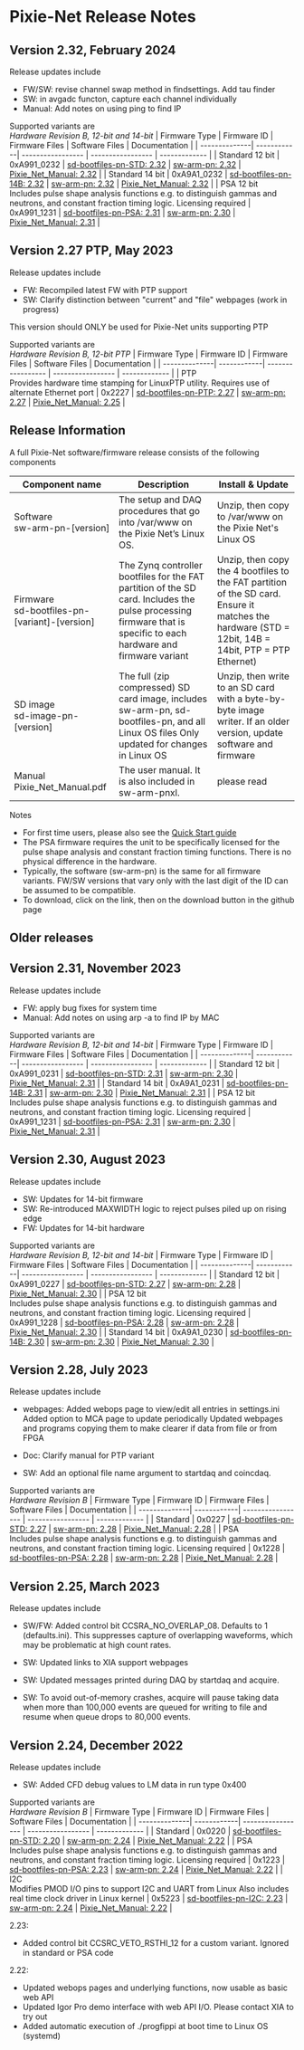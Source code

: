 # Pixie-Net Release Notes

## Version 2.32, February 2024
Release updates include
 
- FW/SW: revise channel swap method in findsettings. Add tau finder
- SW: in avgadc functon, capture each channel individually
- Manual: Add notes on using ping to find IP

Supported variants are <br/>
*Hardware Revision B, 12-bit and 14-bit*
| Firmware Type |	Firmware ID |	Firmware Files |	Software Files | Documentation |
| --------------| ------------| ----------------- | ----------------- | ------------- |
| Standard 12 bit | 0xA991_0232 | [sd-bootfiles-pn-STD: 2.32](./release_packages/sd-bootfiles-pn-STD-2p32.zip)   | [sw-arm-pn: 2.32](./release_packages/sw-arm-pn-2p32.zip) | [Pixie_Net_Manual: 2.32](./release_packages/Pixie_Net_Manual.pdf) | 
| Standard 14 bit | 0xA9A1_0232 | [sd-bootfiles-pn-14B: 2.32](./release_packages/sd-bootfiles-pn-14B-2p32.zip)   | [sw-arm-pn: 2.32](./release_packages/sw-arm-pn-2p32.zip) | [Pixie_Net_Manual: 2.32](./release_packages/Pixie_Net_Manual.pdf) | 
| PSA 12 bit<br/> Includes pulse shape analysis functions e.g. to distinguish gammas and neutrons, and constant fraction timing logic. Licensing required | 0xA991_1231 | [sd-bootfiles-pn-PSA: 2.31](./release_packages/sd-bootfiles-pn-PSA-2p31.zip)   | [sw-arm-pn: 2.30](./release_packages/sw-arm-pn-2p30.zip) | [Pixie_Net_Manual: 2.31](./release_packages/Pixie_Net_Manual.pdf) | 



## Version 2.27 PTP, May 2023
Release updates include
- FW: Recompiled latest FW with PTP support
- SW: Clarify distinction between "current" and "file" webpages (work in progress)

This version should ONLY be used for Pixie-Net units supporting PTP

Supported variants are <br/>
*Hardware Revision B, 12-bit PTP*
| Firmware Type |	Firmware ID |	Firmware Files |	Software Files | Documentation |
| --------------| ------------| ----------------- | ----------------- | ------------- |
| PTP <br/> Provides hardware time stamping for LinuxPTP utility. Requires use of alternate Ethernet port | 0x2227 | [sd-bootfiles-pn-PTP: 2.27](./release_packages/sd-bootfiles-pn-PTP-2p27.zip)   | [sw-arm-pn: 2.27](./release_packages/sw-arm-pn-2p27.zip) | [Pixie_Net_Manual: 2.25](./release_packages/Pixie_Net_Manual.pdf) | 
 







## Release Information
A full Pixie-Net  software/firmware release consists of the following components

| Component name | Description	| Install & Update |
| -------------- | ------------ | ----------------- |
| Software <br/> sw-arm-pn-[version] | The setup and DAQ procedures that go into /var/www on the Pixie Net’s Linux OS. |	Unzip, then copy to /var/www on the Pixie Net's Linux OS |
| Firmware <br/> sd-bootfiles-pn-[variant]-[version]	| The Zynq controller bootfiles for the FAT partition of the SD card. Includes the pulse processing firmware that is specific to each hardware and firmware variant |	Unzip, then copy the 4 bootfiles to the FAT partition of the SD card. Ensure it matches the hardware (STD = 12bit, 14B = 14bit, PTP = PTP Ethernet) |
| SD image <br/> sd-image-pn-[version] | The full (zip compressed) SD card image, includes sw-arm-pn, sd-bootfiles-pn, and all Linux OS files Only updated for changes in Linux OS |	Unzip, then write to an SD card with a byte-by-byte image writer. If an older version, update software and firmware |
| Manual <br/> Pixie_Net_Manual.pdf | The user manual. It is also included in sw-arm-pnxl. | please read |

Notes 
- For first time users, please also see the [Quick Start guide](./release_packages/PixieNet_QuickStart.pdf)
- The PSA firmware requires the unit to be specifically licensed for the pulse shape analysis and constant fraction timing functions. There is no physical difference in the hardware. 
- Typically, the software (sw-arm-pn) is the same for all firmware variants. FW/SW versions that vary only with the last digit of the ID can be assumed to be compatible. 
- To download, click on the link, then on the download button in the github page


## Older releases

## Version 2.31, November 2023
Release updates include
 
- FW: apply bug fixes for system time
- Manual: Add notes on using arp -a to find IP by MAC

Supported variants are <br/>
*Hardware Revision B, 12-bit and 14-bit*
| Firmware Type |	Firmware ID |	Firmware Files |	Software Files | Documentation |
| --------------| ------------| ----------------- | ----------------- | ------------- |
| Standard 12 bit | 0xA991_0231 | [sd-bootfiles-pn-STD: 2.31](./release_packages/sd-bootfiles-pn-STD-2p31.zip)   | [sw-arm-pn: 2.30](./release_packages/sw-arm-pn-2p30.zip) | [Pixie_Net_Manual: 2.31](./release_packages/Pixie_Net_Manual.pdf) | 
| Standard 14 bit | 0xA9A1_0231 | [sd-bootfiles-pn-14B: 2.31](./release_packages/sd-bootfiles-pn-14B-2p31.zip)   | [sw-arm-pn: 2.30](./release_packages/sw-arm-pn-2p30.zip) | [Pixie_Net_Manual: 2.31](./release_packages/Pixie_Net_Manual.pdf) | 
| PSA 12 bit<br/> Includes pulse shape analysis functions e.g. to distinguish gammas and neutrons, and constant fraction timing logic. Licensing required | 0xA991_1231 | [sd-bootfiles-pn-PSA: 2.31](./release_packages/sd-bootfiles-pn-PSA-2p31.zip)   | [sw-arm-pn: 2.30](./release_packages/sw-arm-pn-2p30.zip) | [Pixie_Net_Manual: 2.31](./release_packages/Pixie_Net_Manual.pdf) | 



## Version 2.30, August 2023
Release updates include
 
- SW: Updates for 14-bit firmware
- SW: Re-introduced MAXWIDTH logic to reject pulses piled up on rising edge
- FW: Updates for 14-bit hardware


Supported variants are <br/>
*Hardware Revision B, 12-bit and 14-bit*
| Firmware Type |	Firmware ID |	Firmware Files |	Software Files | Documentation |
| --------------| ------------| ----------------- | ----------------- | ------------- |
| Standard 12 bit | 0xA991_0227 | [sd-bootfiles-pn-STD: 2.27](./release_packages/sd-bootfiles-pn-STD-2p27.zip)   | [sw-arm-pn: 2.28](./release_packages/sw-arm-pn-2p28.zip) | [Pixie_Net_Manual: 2.30](./release_packages/Pixie_Net_Manual.pdf) | 
| PSA 12 bit<br/> Includes pulse shape analysis functions e.g. to distinguish gammas and neutrons, and constant fraction timing logic. Licensing required | 0xA991_1228 | [sd-bootfiles-pn-PSA: 2.28](./release_packages/sd-bootfiles-pn-PSA-2p28.zip)   | [sw-arm-pn: 2.28](./release_packages/sw-arm-pn-2p28.zip) | [Pixie_Net_Manual: 2.30](./release_packages/Pixie_Net_Manual.pdf) | 
| Standard 14 bit | 0xA9A1_0230 | [sd-bootfiles-pn-14B: 2.30](./release_packages/sd-bootfiles-pn-14B-2p30.zip)   | [sw-arm-pn: 2.30](./release_packages/sw-arm-pn-2p30.zip) | [Pixie_Net_Manual: 2.30](./release_packages/Pixie_Net_Manual.pdf) | 


## Version 2.28, July 2023
Release updates include
 
- webpages:
  Added webops page to view/edit all entries in settings.ini
  Added option to MCA page to update periodically
  Updated webpages and programs copying them to make clearer if data from file or from FPGA

- Doc: Clarify manual for PTP variant

- SW: Add an optional file name argument to startdaq and coincdaq. 


Supported variants are <br/>
*Hardware Revision B*
| Firmware Type |	Firmware ID |	Firmware Files |	Software Files | Documentation |
| --------------| ------------| ----------------- | ----------------- | ------------- |
| Standard | 0x0227 | [sd-bootfiles-pn-STD: 2.27](./release_packages/sd-bootfiles-pn-STD-2p27.zip)   | [sw-arm-pn: 2.28](./release_packages/sw-arm-pn-2p28.zip) | [Pixie_Net_Manual: 2.28](./release_packages/Pixie_Net_Manual.pdf) | 
| PSA <br/> Includes pulse shape analysis functions e.g. to distinguish gammas and neutrons, and constant fraction timing logic. Licensing required | 0x1228 | [sd-bootfiles-pn-PSA: 2.28](./release_packages/sd-bootfiles-pn-PSA-2p28.zip)   | [sw-arm-pn: 2.28](./release_packages/sw-arm-pn-2p28.zip) | [Pixie_Net_Manual: 2.28](./release_packages/Pixie_Net_Manual.pdf) | 



## Version 2.25, March 2023
Release updates include
 
- SW/FW: Added control bit CCSRA_NO_OVERLAP_08. Defaults to 1 (defaults.ini). 
  This suppresses capture of overlapping waveforms, which may be problematic at high count rates. 

- SW: Updated links to XIA support webpages

- SW: Updated messages printed during DAQ by startdaq and acquire. 

- SW: To avoid out-of-memory crashes, acquire will pause taking data when more than 100,000 
 events are queued for writing to file and resume when queue drops to 80,000 events. 

## Version 2.24, December 2022
Release updates include
 
- SW: Added CFD debug values to LM data in run type 0x400

Supported variants are <br/>
*Hardware Revision B*
| Firmware Type |	Firmware ID |	Firmware Files |	Software Files | Documentation |
| --------------| ------------| ----------------- | ----------------- | ------------- |
| Standard | 0x0220 | [sd-bootfiles-pn-STD: 2.20](./release_packages/sd-bootfiles-pn-STD-2p20.zip)   | [sw-arm-pn: 2.24](./release_packages/sw-arm-pn-2p24.zip) | [Pixie_Net_Manual: 2.22](./release_packages/Pixie_Net_Manual.pdf) | 
| PSA <br/> Includes pulse shape analysis functions e.g. to distinguish gammas and neutrons, and constant fraction timing logic. Licensing required | 0x1223 | [sd-bootfiles-pn-PSA: 2.23](./release_packages/sd-bootfiles-pn-PSA-2p23.zip)   | [sw-arm-pn: 2.24](./release_packages/sw-arm-pn-2p24.zip) | [Pixie_Net_Manual: 2.22](./release_packages/Pixie_Net_Manual.pdf) | 
| I2C <br/> Modifies PMOD I/O pins to support I2C and UART from Linux Also includes real time clock driver in Linux kernel | 0x5223 | [sd-bootfiles-pn-I2C: 2.23](./release_packages/sd-bootfiles-pn-I2C-2p23.zip)   | [sw-arm-pn: 2.24](./release_packages/sw-arm-pn-2p24.zip) | [Pixie_Net_Manual: 2.22](./release_packages/Pixie_Net_Manual.pdf) | 



2.23: 
- Added control bit CCSRC_VETO_RSTHI_12 for a custom variant. Ignored in standard or PSA code

2.22:
- Updated webops pages and underlying functions, now usable as basic web API
- Updated Igor Pro demo interface with web API I/O. Please contact XIA to try out
- Added automatic execution of ./progfippi at boot time to Linux OS (systemd)



